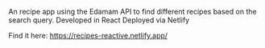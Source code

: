 An recipe app using the Edamam API to find different recipes based on the search query. 
Developed in React
Deployed via Netlify 

Find it here: https://recipes-reactive.netlify.app/
